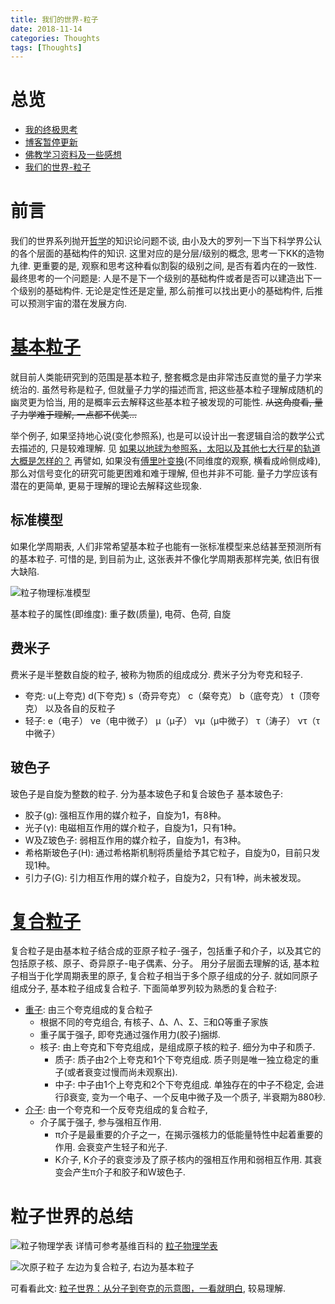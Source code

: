 ```yaml
---
title: 我们的世界-粒子
date: 2018-11-14
categories: Thoughts
tags: [Thoughts]
---
```


# 总览
- [我的终极思考](https://draapho.github.io/2017/10/09/1728-ultimatethink/)
- [博客暂停更新](https://draapho.github.io/2018/04/12/1815-suspend/)
- [佛教学习资料及一些感想](https://draapho.github.io/2018/07/08/1818-buddhism/)
- [我们的世界-粒子](https://draapho.github.io/2018/11/14/1819-ourworld1/)


# 前言
我们的世界系列抛开[哲学](https://zh.wikipedia.org/wiki/%E5%93%B2%E5%AD%A6)的知识论问题不谈, 由小及大的罗列一下当下科学界公认的各个层面的基础构件的知识.
这里对应的是分层/级别的概念, 思考一下KK的造物九律. 更重要的是, 观察和思考这种看似割裂的级别之间, 是否有着内在的一致性. 最终思考的一个问题是: 人是不是下一个级别的基础构件或者是否可以建造出下一个级别的基础构件. 无论是定性还是定量, 那么前推可以找出更小的基础构件, 后推可以预测宇宙的潜在发展方向.


# [基本粒子](https://zh.wikipedia.org/wiki/%E5%9F%BA%E6%9C%AC%E7%B2%92%E5%AD%90)

就目前人类能研究到的范围是基本粒子, 整套概念是由非常违反直觉的量子力学来统治的. 虽然号称是粒子, 但就量子力学的描述而言, 把这些基本粒子理解成随机的幽灵更为恰当, 用的是概率云去解释这些基本粒子被发现的可能性.
~~从这角度看, 量子力学难于理解, 一点都不优美...~~

举个例子, 如果坚持地心说(变化参照系), 也是可以设计出一套逻辑自洽的数学公式去描述的, 只是较难理解.
见 [如果以地球为参照系，太阳以及其他七大行星的轨道大概是怎样的？](https://www.zhihu.com/question/22477205/answer/21521946)
再譬如, 如果没有[傅里叶变换](https://zh.wikipedia.org/wiki/%E5%82%85%E9%87%8C%E5%8F%B6%E5%8F%98%E6%8D%A2)(不同维度的观察, 横看成岭侧成峰), 那么对信号变化的研究可能更困难和难于理解, 但也并非不可能.
量子力学应该有潜在的更简单, 更易于理解的理论去解释这些现象. 


## 标准模型
如果化学周期表, 人们非常希望基本粒子也能有一张标准模型来总结甚至预测所有的基本粒子.
可惜的是, 到目前为止, 这张表并不像化学周期表那样完美, 依旧有很大缺陷. 

![粒子物理标准模型](https://draapho.github.io/images/1819/02-lzwlbzmx.PNG)

基本粒子的属性(即维度): 重子数(质量), 电荷、色荷, 自旋

## 费米子
费米子是半整数自旋的粒子, 被称为物质的组成成分. 
费米子分为夸克和轻子.
- 夸克: u(上夸克) d(下夸克) s（奇异夸克） c（粲夸克） b（底夸克） t（顶夸克） 以及各自的反粒子
- 轻子: e（电子） νe（电中微子） μ（μ子） νμ（μ中微子） τ（涛子） ντ（τ中微子）

## 玻色子
玻色子是自旋为整数的粒子. 分为基本玻色子和复合玻色子
基本玻色子:
- 胶子(g): 强相互作用的媒介粒子，自旋为1，有8种。
- 光子(γ): 电磁相互作用的媒介粒子，自旋为1，只有1种。
- W及Z玻色子: 弱相互作用的媒介粒子，自旋为1，有3种。
- 希格斯玻色子(H): 通过希格斯机制将质量给予其它粒子，自旋为0，目前只发现1种。
- 引力子(G): 引力相互作用的媒介粒子，自旋为2，只有1种，尚未被发现。

# [复合粒子](https://zh.wikipedia.org/wiki/%E5%A4%8D%E5%90%88%E7%B2%92%E5%AD%90)
复合粒子是由基本粒子结合成的亚原子粒子-强子，包括重子和介子，以及其它的包括原子核、原子、奇异原子-电子偶素、分子。
用分子层面去理解的话, 基本粒子相当于化学周期表里的原子, 复合粒子相当于多个原子组成的分子. 就如同原子组成分子, 基本粒子组成复合粒子.
下面简单罗列较为熟悉的复合粒子:
- [重子](https://zh.wikipedia.org/wiki/%E9%87%8D%E5%AD%90): 由三个夸克组成的复合粒子
	- 根据不同的夸克组合, 有核子、Δ、Λ、Σ、Ξ和Ω等重子家族
	- 重子属于强子, 即夸克通过强作用力(胶子)捆绑.
	- 核子: 由上夸克和下夸克组成，是组成原子核的粒子. 细分为中子和质子.
		- 质子: 质子由2个上夸克和1个下夸克组成. 质子则是唯一独立稳定的重子(或者衰变过慢而尚未观察出).
		- 中子: 中子由1个上夸克和2个下夸克组成. 单独存在的中子不稳定, 会进行β衰变, 变为一个电子、一个反电中微子及一个质子, 半衰期为880秒.
- [介子](https://zh.wikipedia.org/wiki/%E4%BB%8B%E5%AD%90): 由一个夸克和一个反夸克组成的复合粒子, 		
	- 介子属于强子, 参与强相互作用.
		- π介子是最重要的介子之一，在揭示强核力的低能量特性中起着重要的作用. 会衰变产生轻子和光子.
		- K介子, K介子的衰变涉及了原子核内的强相互作用和弱相互作用. 其衰变会产生π介子和胶子和W玻色子.

# 粒子世界的总结
![粒子物理学表](https://draapho.github.io/images/1819/01-lzwlx.PNG)
详情可参考基维百科的 [粒子物理学表](https://zh.wikipedia.org/wiki/Template:%E7%B2%92%E5%AD%90)

![次原子粒子](https://draapho.github.io/images/1819/03-cyzlz.PNG)
左边为复合粒子, 右边为基本粒子

可看看此文: [粒子世界：从分子到夸克的示意图，一看就明白](https://zhuanlan.zhihu.com/p/40185746), 较易理解.

